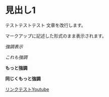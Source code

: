 # 見出し1
テストテストテスト
文章を改行します。

マークアップに記述した形式のまま表示されます。

*強調表示*

_これも強調_

**もっと強調**

__同じくもっと強調__

[リンクテストYoutube](youtube.com)